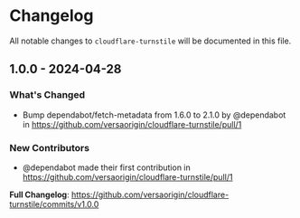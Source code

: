 # Changelog

All notable changes to `cloudflare-turnstile` will be documented in this file.

## 1.0.0 - 2024-04-28

### What's Changed

* Bump dependabot/fetch-metadata from 1.6.0 to 2.1.0 by @dependabot in https://github.com/versaorigin/cloudflare-turnstile/pull/1

### New Contributors

* @dependabot made their first contribution in https://github.com/versaorigin/cloudflare-turnstile/pull/1

**Full Changelog**: https://github.com/versaorigin/cloudflare-turnstile/commits/v1.0.0

